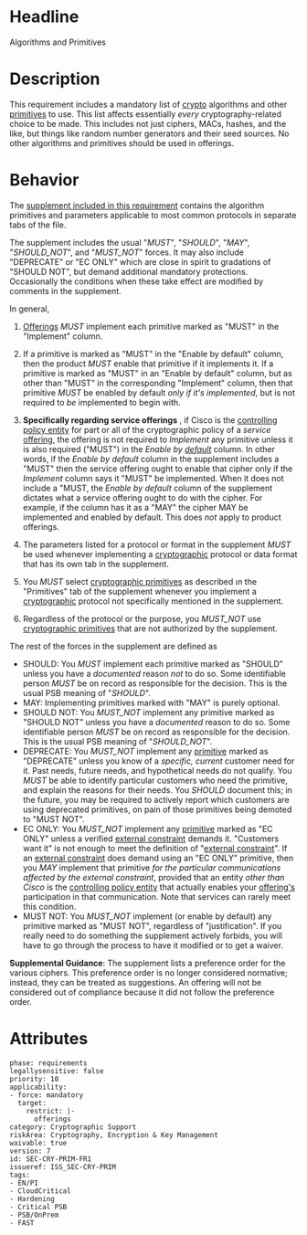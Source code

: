 # Headline

Algorithms and Primitives

# Description

This requirement includes a mandatory list of [crypto](#DEF_Cryptography)
algorithms and other [primitives](#DEF_CryptographicPrimitive) to use.
This list affects essentially *every* cryptography-related choice to be
made. This includes not just ciphers, MACs, hashes, and the like, but
things like random number generators and their seed sources. No
other algorithms and primitives should be used in offerings.

# Behavior

The [supplement included in this requirement](https://wwwin-github.cisco.com/CSDL/PSB/blob/master/normative-external/crypto-algs-9.xlsx?raw=true) contains the algorithm primitives and parameters applicable to most common protocols in separate tabs of the file.

The supplement includes the usual "_MUST_", "_SHOULD_", "_MAY_",
"_SHOULD_NOT_", and "_MUST_NOT_" forces. It may also
include "DEPRECATE" or "EC ONLY" which are close in spirit to
gradations of "SHOULD NOT", but demand additional mandatory
protections. Occasionally the conditions when these take effect
are modified by comments in the supplement.

In general,

1. [Offerings](#DEF_Offering) _MUST_ implement each primitive marked
  as "MUST" in the "Implement" column.

1. If a primitive is marked as "MUST" in the
  "Enable by default" column, then the product _MUST_  enable that
  primitive if it implements it. If a primitive is marked as "MUST"
  in an "Enable by default" column, but as other than "MUST" in
  the corresponding "Implement" column, then that primitive _MUST_
  be enabled by default *only if it's implemented*, but is not required
  to *be* implemented to begin with.

1. **Specifically regarding service offerings** ,
  if Cisco is the [controlling policy entity](#DEF_ControllingPolicyEntity)
  for part or all of the cryptographic policy of a
  *service* [offering](#DEF_Offering), the offering is
  not required to *Implement* any primitive unless it is also
  required ("MUST") in the *Enable by [default](#DEF_Default)* column.
  In other words, if the *Enable by default* column
  in the supplement includes a "MUST" then the service offering
  ought to enable that cipher only if the *Implement* column says it
  "MUST" be implemented.
  When it does not include a "MUST, the *Enable by default* column of
  the supplement dictates what a service offering ought to do with
  the cipher. For example, if the column has it as a "MAY" the
  cipher MAY be implemented and enabled by default.
  This does *not* apply to product offerings.

1. The parameters listed for a protocol or format in the supplement _MUST_
   be used whenever implementing a [cryptographic](#DEF_Cryptography)
   protocol or data format that has its own tab in the supplement.
1. You _MUST_ select [cryptographic primitives](#DEF_CryptographicPrimitive)
   as described ιn the "Primitives" tab of the supplement whenever you implement a
   [cryptographic](#DEF_Cryptography) protocol not specifically mentioned in the
   supplement.
1. Regardless of the protocol or the purpose, you _MUST_NOT_ use
   [cryptographic primitives](#DEF_CryptographicPrimitive) that are not
   authorized by the supplement.

The rest of the forces in the supplement are defined as

- SHOULD: You _MUST_ implement each primitive marked as "SHOULD"
  unless you have a *documented* reason *not* to do so. Some identifiable
  person _MUST_ be on record as responsible for the decision. This is
  the usual PSB meaning of "_SHOULD_".
- MAY: Implementing primitives marked with "MAY" is purely optional.
- SHOULD NOT: You _MUST_NOT_ implement any primitive marked as "SHOULD NOT" unless
  you have a *documented* reason to do so. Some identifiable person
  _MUST_ be on record as responsible for the decision. This is the usual
  PSB meaning of "_SHOULD_NOT_".
- DEPRECATE: You _MUST_NOT_ implement any [primitive](#DEF_CryptographicPrimitive)
  marked as "DEPRECATE" unless you know of a *specific, current* customer
  need for it. Past needs, future needs, and hypothetical needs do not
  qualify. You _MUST_ be able to identify particular customers who need the
  primitive, and explain the reasons for their needs. You _SHOULD_
  document this; in the future, you may be required to actively report
  which customers are using deprecated primitives, on pain of those
  primitives being demoted to "MUST NOT".
- EC ONLY: You _MUST_NOT_ implement any [primitive](#DEF_CryptographicPrimitive)
  marked as "EC ONLY" unless a verified [external
  constraint](#DEF_ExternalConstraint) demands it. "Customers want it" is
  not enough to meet the definition of "[external
  constraint](#DEF_ExternalConstraint)". If an [external constraint](#DEF_ExternalConstraint) does demand using an "EC ONLY" primitive,
  then you _MAY_ implement that primitive *for
  the particular communications affected by the external constraint*,
  provided that an entity *other than Cisco* is the [controlling policy
  entity](#DEF_ControllingPolicyEntity) that actually enables your
  [offering's](#DEF_Offering) participation in that communication. Note
  that services can rarely meet this condition.
- MUST NOT: You _MUST_NOT_ implement (or enable by default) any primitive marked
  as "MUST NOT", regardless of "justification". If you really need to do
  something the supplement actively forbids, you will have to go through
  the process to have it modified or to get a waiver.

**Supplemental Guidance**: The supplement lists a preference order for
the various ciphers. This preference order is no longer considered
normative; instead, they can be treated as suggestions. An offering
will not be considered out of compliance because it did not follow
the preference order.

# Attributes

    phase: requirements
    legallysensitive: false
    priority: 10
    applicability:
    - force: mandatory
      target:
        restrict: |-
          offerings
    category: Cryptographic Support
    riskArea: Cryptography, Encryption & Key Management
    waivable: true
    version: 7
    id: SEC-CRY-PRIM-FR1
    issueref: ISS_SEC-CRY-PRIM
    tags:
    - EN/PI
    - CloudCritical
    - Hardening
    - Critical PSB
    - PSB/OnPrem
    - FAST
